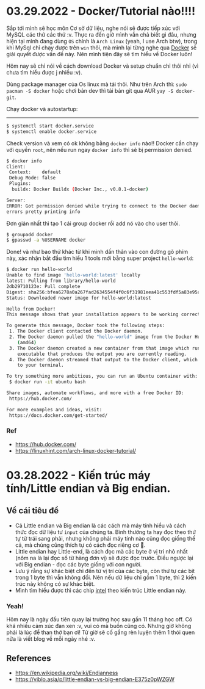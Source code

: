 # 03.29.2022 - Docker/Tutorial nào!!!!
Sắp tới mình sẽ học môn Cơ sở dữ liệu, nghe nói sẽ được tiếp xúc với MySQL các thứ các thứ :v. Thực ra đến giờ mình vẫn chả biết gì đâu, nhưng hiện tại mình đang dùng `OS` chính là `Arch Linux` (yeah, I use Arch btw), trong khi MySql chỉ chạy được trên `win` thôi, mà mình lại từng nghe qua [Docker](https://www.docker.com/) sẽ giải quyết được vấn đề này. Nên mình tiện đây sẽ tìm hiểu về Docker luôn!

Hôm nay sẽ chỉ nói về cách download Docker và setup chuẩn chỉ thôi nhỉ (vì chưa tìm hiểu được j nhiều :v). 

Dùng package manager của Os linux mà tải thôi. Như trên Arch thì: `sudo pacman -S docker` hoặc chơi bản dev thì tải bản git qua AUR `yay -S docker-git`. 

Chạy docker và autostartup:

---

```bash
$ systemctl start docker.service
$ systemctl enable docker.service
```

Check version và xem có ok không bằng `docker info` nào!!
Docker cần chạy với quyền `root`, nên nếu run ngay `docker info` thì sẽ bị permission denied. 

```bash
$ docker info
Client:
 Context:    default
 Debug Mode: false
 Plugins:
  buildx: Docker Buildx (Docker Inc., v0.8.1-docker)

Server:
ERROR: Got permission denied while trying to connect to the Docker daemon socket at unix:///var/run/docker.sock: Get "http://%2Fvar%2Frun%2Fdocker.sock/v1.24/info": dial unix /var/run/docker.sock: connect: permission denied
errors pretty printing info
```

Đơn giản nhất thì tạo 1 cái group docker rồi add nó vào cho user thôi. 

```bash
$ groupadd docker 
$ gpasswd -a %USERNAME docker
```

Done! và như bao thứ khác từ khi mình dấn thân vào con đường gõ phím này, xác nhận bắt đầu tìm hiểu 1 tools mới bằng super project `hello-world`:

```bash
$ docker run hello-world
Unable to find image 'hello-world:latest' locally
latest: Pulling from library/hello-world
2db29710123e: Pull complete
Digest: sha256:bfea6278a0a267fad2634554f4f0c6f31981eea41c553fdf5a83e95a41d40c38
Status: Downloaded newer image for hello-world:latest

Hello from Docker!
This message shows that your installation appears to be working correctly.

To generate this message, Docker took the following steps:
 1. The Docker client contacted the Docker daemon.
 2. The Docker daemon pulled the "hello-world" image from the Docker Hub.
    (amd64)
 3. The Docker daemon created a new container from that image which runs the
    executable that produces the output you are currently reading.
 4. The Docker daemon streamed that output to the Docker client, which sent it
    to your terminal.

To try something more ambitious, you can run an Ubuntu container with:
 $ docker run -it ubuntu bash

Share images, automate workflows, and more with a free Docker ID:
 https://hub.docker.com/

For more examples and ideas, visit:
 https://docs.docker.com/get-started/
```

### Ref
* https://hub.docker.com/
* https://linuxhint.com/arch-linux-docker-tutorial/

# 03.28.2022 - Kiến trúc máy tính/Little endian và Big endian.
## Về cái tiêu đề 
* Cả Little endian và Big endian là các cách mà máy tính hiểu và cách thức đọc dữ liệu tư `input` của chúng ta. Bình thường ta hay đọc theo thứ tự từ trái sang phải, nhưng không phải máy tính nào cũng đọc giống thế cả, mà chúng cũng thích tự có cách đọc riêng cơ 🤣.
* Little endian hay Little-end, là cách đọc mà các byte ở vị trí nhỏ nhất (nôm na là lại đọc số  từ hàng đơn vị) sẽ được đọc trước. Điều ngược lại với Big endian - đọc các byte giống với con người.
* Lưu ý rằng sự khác biệt chỉ đến từ vị trí của các byte, còn thứ tự các bit trong 1 byte thì vẫn không đổi. Nên nếu dữ liệu chỉ gồm 1 byte, thì 2 kiến trúc này không có sự khác biệt. 
* Mình tìm hiểu được thì các chip [intel](https://en.wikipedia.org/wiki/Endianness#:~:text=However%2C%20as%20Intel%20was%20unable%20to%20deliver%20the%208008%20in%20time%2C%20Datapoint%20used%20a%20medium%20scale%20integration%20equivalent%2C%20but%20the%20little%2Dendianness%20was%20retained%20in%20most%20Intel%20designs%2C%20including%20the%20MCS%2D48%20and%20the%208086%20and%20its%20x86%20successors.) theo kiến trúc Little endian này. 

### Yeah! 
Hôm nay là ngày đầu tiên quay lại trường học sau gần 11 tháng học off. Có khá nhiều cảm xúc đan xen :v, vui có mà buồn cũng có.
Nhưng giờ không phải là lúc để than thở bạn ơi! Từ giờ sẽ cố gắng rèn luyện thêm 1 thói quen nữa là viết blog về mỗi ngày nhé :v. 

## References 
*  https://en.wikipedia.org/wiki/Endianness
*  https://viblo.asia/p/little-endian-vs-big-endian-E375z0pWZGW



